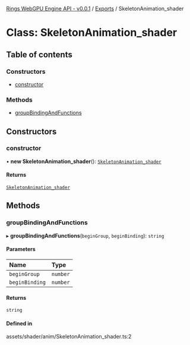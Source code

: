 [Rings WebGPU Engine API - v0.0.1](../README.md) / [Exports](../modules.md) / SkeletonAnimation\_shader

# Class: SkeletonAnimation\_shader

## Table of contents

### Constructors

- [constructor](SkeletonAnimation_shader.md#constructor)

### Methods

- [groupBindingAndFunctions](SkeletonAnimation_shader.md#groupbindingandfunctions)

## Constructors

### constructor

• **new SkeletonAnimation_shader**(): [`SkeletonAnimation_shader`](SkeletonAnimation_shader.md)

#### Returns

[`SkeletonAnimation_shader`](SkeletonAnimation_shader.md)

## Methods

### groupBindingAndFunctions

▸ **groupBindingAndFunctions**(`beginGroup`, `beginBinding`): `string`

#### Parameters

| Name | Type |
| :------ | :------ |
| `beginGroup` | `number` |
| `beginBinding` | `number` |

#### Returns

`string`

#### Defined in

assets/shader/anim/SkeletonAnimation_shader.ts:2
